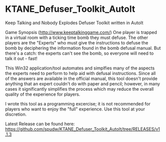 # KTANE_Defuser_Toolkit_AutoIt

Keep Talking and Nobody Explodes Defuser Toolkit written in AutoIt

Game Synopsis (http://www.keeptalkinggame.com/)
One player is trapped in a virtual room with a ticking time bomb they must defuse. The other players are the "Experts" who must give the instructions to defuse the bomb by deciphering the information found in the bomb defusal manual. But there's a catch: the experts can't see the bomb, so everyone will need to talk it out - fast! 

This Win32 application/tool automates and simplfies many of the aspects the experts need to perform to help aid with defusal instructions.  Since all of the answers are available in the official manual, this tool doesn't provide anything that an expert couldn't do with paper and pencil;  however, in many cases it significantly simplifies the process which may reduce the overall quality of the experience for players.  

I wrote this tool as a programming excercise; it is not recommended for players who want to enjoy the "full" experience. Use this tool at your discretion.  

Latest Release can be found here:
https://github.com/spudw/KTANE_Defuser_Toolkit_AutoIt/tree/RELEASES/v1.1.3
